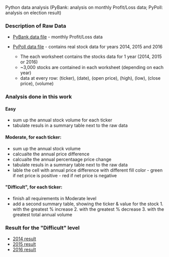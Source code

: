 Python data analysis (PyBank: analysis on monthly Profit/Loss data; PyPoll: analysis on election result)

### Description of Raw Data

* [PyBank data file](budget_data.csv) - monthly Profit/Loss data
* [PyPoll data file](election_data.csv) - contains real stock data for years 2014, 2015 and 2016

  - The each worksheet contains the stocks data for 1 year (2014, 2015 or 2016)
  - ~3,000 stocks are contained in each worksheet (depending on each year)
  - data at every row: (ticker), (date), (open price), (high), (low), (close price), (volume)

 ### Analysis done in this work

 #### Easy 
  - sum up the annual stock volume for each ticker
  - tabulate resuls in a summary table next to the raw data 

 #### Moderate, for each ticker: 
  - sum up the annual stock volume 
  - calcualte the annual price difference
  - calcualte the annual percentaage price change
  - tabulate resuls in a summary table next to the raw data 
  - lable the cell with annual price difference with different fill color
  		- green if net price is positive
  		- red if net price is negative

 #### "Difficult", for each ticker: 
  - finish all requirements in Moderate level
  - add a second summary table, showing the ticker & value for the stock
  		1.  with the greatest % increase
  		2.  with the greatest % decrease
  		3.  with the greatest total annual volume 

### Result for the "Difficult" level
* [2014 result](2014_VBA_Multiple_years_Stocks_Data_Analysis.png)
* [2015 result](2015_VBA_Multiple_years_Stocks_Data_Analysis.png)
* [2016 result](2016_VBA_Multiple_years_Stocks_Data_Analysis.png)
